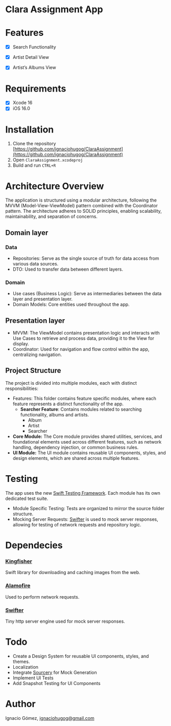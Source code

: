 # Clara Assignment App
# Features
- [x] Search Functionality
- [x] Artist Detail View
- [x] Artist’s Albums View


# Requirements
- [x] Xcode 16
- [x] iOS 16.0

# Installation
1. Clone the repository
[https://github.com/ignaciohugog/ClaraAssignment](https://github.com/ignaciohugog/ClaraAssignment)
2. Open ```ClaraAssignment.xcodeproj```
3. Build and run ```CTRL+R```

# Architecture Overview
The application is structured using a modular architecture, following the MVVM (Model-View-ViewModel) pattern combined with the Coordinator pattern. The architecture adheres to SOLID principles, enabling scalability, maintainability, and separation of concerns.

## Domain layer
### Data
- Repositories: Serve as the single source of truth for data access from various data sources.
- DTO: Used to transfer data between different layers.
### Domain
- Use cases (Business Logic): Serve as intermediaries between the data layer and presentation layer.
- Domain Models: Core entities used throughout the app.

## Presentation layer
- MVVM: The ViewModel contains presentation logic and interacts with Use Cases to retrieve and process data, providing it to the View for display.
- Coordinator: Used for navigation and flow control within the app, centralizing navigation.


## Project Structure

The project is divided into multiple modules, each with distinct responsibilities:

- Features: This folder contains feature specific modules, where each feature represents a distinct functionality of the app.
  - **Searcher Feature**: Contains modules related to searching functionality, albums and artists.
    - Album
    - Artist
    - Searcher
- **Core Module:**
The Core module provides shared utilities, services, and foundational elements used across different features, such as network handling, dependency injection, or common business rules.
- **UI Module:**
The UI module contains reusable UI components, styles, and design elements, which are shared across multiple features.

# Testing
The app uses the new [Swift Testing Framework](https://developer.apple.com/documentation/testing/). Each module has its own dedicated test suite.
- Module Specific Testing: Tests are organized to mirror the source folder structure.
- Mocking Server Requests: [Swifter](https://github.com/httpswift/swifter) is used to mock server responses, allowing for testing of network requests and repository logic.

# Dependecies
### [Kingfisher](https://github.com/onevcat/Kingfisher)
Swift library for downloading and caching images from the web.

### [Alamofire](https://github.com/Alamofire/Alamofire)
Used to perform network requests.

### [Swifter](https://github.com/httpswift/swifter)
Tiny http server engine used for mock server responses.

# Todo
- Create a Design System for reusable UI components, styles, and themes.
- Localization
- Integrate [Sourcery](https://github.com/krzysztofzablocki/Sourcery) for Mock Generation
- Implement UI Tests
- Add Snapshot Testing for UI Components





# Author
Ignacio Gómez, ignaciohugog@gmail.com
